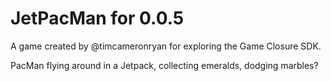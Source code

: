 # JetPacMan for 0.0.5
A game created by @timcameronryan for exploring the Game Closure SDK.

PacMan flying around in a Jetpack, collecting emeralds, dodging marbles?
